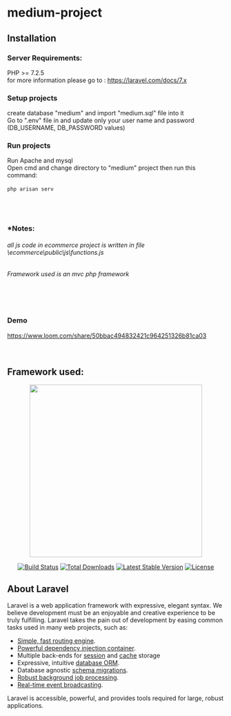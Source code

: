 # medium-project
## Installation
### Server Requirements:
PHP >= 7.2.5<br/>
for more information please go to : https://laravel.com/docs/7.x <br>
### Setup projects
create database "medium" and import "medium.sql" file into it<br>
Go to ".env" file in and update only your user name and password (DB_USERNAME, DB_PASSWORD values)<br>
### Run projects
Run Apache and mysql<br>
Open cmd and change directory to "medium" project then run this command:<br><br>
`php arisan serv `<br><br>
<br><br>
### *Notes:
###### all js code in ecommerce project is written in file \ecommerce\public\js\functions.js<br>
###### Framework used is an mvc php framework<br>


<br><br>
### Demo
https://www.loom.com/share/50bbac494832421c964251326b81ca03
<br><br><br>
## Framework used:
<p align="center"><img src="https://res.cloudinary.com/dtfbvvkyp/image/upload/v1566331377/laravel-logolockup-cmyk-red.svg" width="400"></p>

<p align="center">
<a href="https://travis-ci.org/laravel/framework"><img src="https://travis-ci.org/laravel/framework.svg" alt="Build Status"></a>
<a href="https://packagist.org/packages/laravel/framework"><img src="https://poser.pugx.org/laravel/framework/d/total.svg" alt="Total Downloads"></a>
<a href="https://packagist.org/packages/laravel/framework"><img src="https://poser.pugx.org/laravel/framework/v/stable.svg" alt="Latest Stable Version"></a>
<a href="https://packagist.org/packages/laravel/framework"><img src="https://poser.pugx.org/laravel/framework/license.svg" alt="License"></a>
</p>

## About Laravel

Laravel is a web application framework with expressive, elegant syntax. We believe development must be an enjoyable and creative experience to be truly fulfilling. Laravel takes the pain out of development by easing common tasks used in many web projects, such as:

- [Simple, fast routing engine](https://laravel.com/docs/routing).
- [Powerful dependency injection container](https://laravel.com/docs/container).
- Multiple back-ends for [session](https://laravel.com/docs/session) and [cache](https://laravel.com/docs/cache) storage
- Expressive, intuitive [database ORM](https://laravel.com/docs/eloquent).
- Database agnostic [schema migrations](https://laravel.com/docs/migrations).
- [Robust background job processing](https://laravel.com/docs/queues).
- [Real-time event broadcasting](https://laravel.com/docs/broadcasting).

Laravel is accessible, powerful, and provides tools required for large, robust applications.


